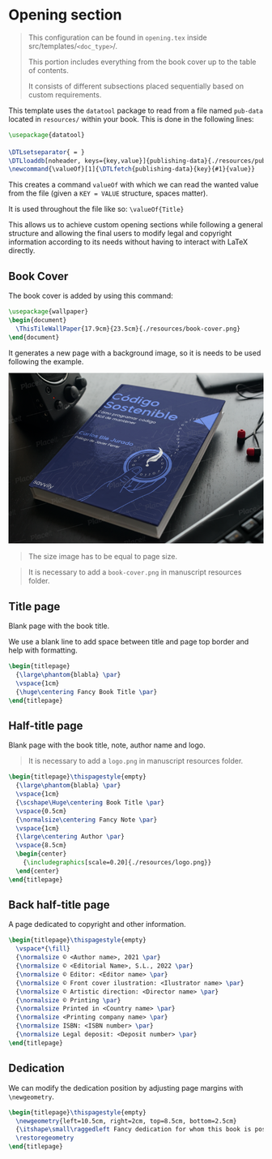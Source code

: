 # Opening section

> This configuration can be found in `opening.tex` inside src/templates/`<doc_type>`/.
>
> This portion includes everything from the book cover up to the table of contents.
>
> It consists of different subsections placed sequentially based on custom requirements.

This template uses the `datatool` package to read from a file named `pub-data` located in `resources/` within your book.
This is done in the following lines:

```latex
\usepackage{datatool}

\DTLsetseparator{ = }
\DTLloaddb[noheader, keys={key,value}]{publishing-data}{./resources/pub-data}
\newcommand{\valueOf}[1]{\DTLfetch{publishing-data}{key}{#1}{value}}
```

This creates a command `valueOf` with which we can read the wanted value from the file (given a `KEY = VALUE` structure, spaces matter).

It is used throughout the file like so: `\valueOf{Title}`

This allows us to achieve custom opening sections while following a general structure and allowing the final
users to modify legal and copyright information according to its needs without having to interact with LaTeX directly.

## Book Cover

The book cover is added by using this command:

```latex
\usepackage{wallpaper}
\begin{document}
  \ThisTileWallPaper{17.9cm}{23.5cm}{./resources/book-cover.png}
\end{document}
```

It generates a new page with a background image, so it is needs to be used following the example.

![book cover](resources/images/book-cover.png)

> The size image has to be equal to page size.

> It is necessary to add a `book-cover.png` in manuscript resources folder.

## Title page

Blank page with the book title.

We use a blank line to add space between title and page top border and help with formatting.

```latex
\begin{titlepage}
  {\large\phantom{blabla} \par}
  \vspace{1cm}
  {\huge\centering Fancy Book Title \par}
\end{titlepage}
```

## Half-title page

Blank page with the book title, note, author name and logo.

> It is necessary to add a `logo.png` in manuscript resources folder.

```latex
\begin{titlepage}\thispagestyle{empty}
  {\large\phantom{blabla} \par}
  \vspace{1cm}
  {\scshape\Huge\centering Book Title \par}
  \vspace{0.5cm}
  {\normalsize\centering Fancy Note \par}
  \vspace{1cm}
  {\large\centering Author \par}
  \vspace{8.5cm}
  \begin{center}
    {\includegraphics[scale=0.20]{./resources/logo.png}}
  \end{center}
\end{titlepage}
```

## Back half-title page

A page dedicated to copyright and other information.

```latex
\begin{titlepage}\thispagestyle{empty}
  \vspace*{\fill}
  {\normalsize © <Author name>, 2021 \par}
  {\normalsize © <Editorial Name>, S.L., 2022 \par}
  {\normalsize © Editor: <Editor name> \par}
  {\normalsize © Front cover ilustration: <Ilustrator name> \par}
  {\normalsize © Artistic direction: <Director name> \par}
  {\normalsize © Printing \par}
  {\normalsize Printed in <Country name> \par}
  {\normalsize <Printing company name> \par}
  {\normalsize ISBN: <ISBN number> \par}
  {\normalsize Legal deposit: <Deposit number> \par}
\end{titlepage}
```

## Dedication

We can modify the dedication position by adjusting page margins with `\newgeometry`.

```latex
\begin{titlepage}\thispagestyle{empty}
  \newgeometry{left=10.5cm, right=2cm, top=8.5cm, bottom=2.5cm}
  {\itshape\small\raggedleft Fancy dedication for whom this book is possible. \par}
  \restoregeometry
\end{titlepage}
```
